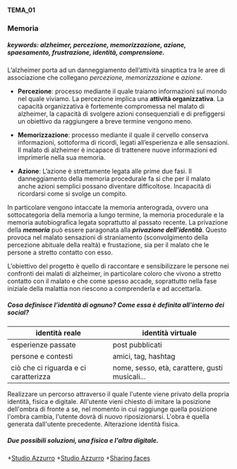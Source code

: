 #### TEMA_01
### **Memoria**
##### keywords: alzheimer, percezione, memorizzazione, azione, spaesamento, frustrazione, identità, comprensione.

L’alzheimer porta ad un danneggiamento dell’attività sinaptica tra le aree di associazione che collegano *percezione, memorizzazione* e *azione*. 

* **Percezione**: processo mediante il quale traiamo informazioni sul mondo nel quale viviamo. La percezione implica una **attività organizzativa**. La capacità organizzativa è fortemente compromessa nel malato di alzheimer, la capacità di svolgere azioni consequenziali e di prefiggersi un obiettivo da raggiungere a breve termine vengono meno. 

* **Memorizzazione**: processo mediante il quale il cervello conserva informazioni, sottoforma di ricordi, legati all’esperienza e alle sensazioni. Il malato di alzheimer è incapace di trattenere nuove informazioni ed imprimerle nella sua memoria. 

* **Azione**: L’azione è strettamente legata alle prime due fasi. Il danneggiamento della memoria procedurale fa si che per il malato anche azioni semplici possano diventare difficoltose. Incapacità di ricordarsi come si svolge un compito.

In particolare vengono intaccate la memoria anterograda, ovvero una sottocategoria della memoria a lungo termine, la memoria procedurale e la memoria autobiografica legata soprattutto al passato recente.
La privazione della ***memoria*** può essere paragonata alla ***privazione dell’identità***. Questo provoca nel malato sensazioni di straniamento (sconvolgimento della percezione abituale della realtà) e frustazione, sia per il malato che le persone a stretto contatto con esso.

L’obiettivo del progetto è quello di raccontare e sensibilizzare le persone nei confronti dei malati di alzheimer, in particolare coloro che vivono a stretto contatto con il malato e che come spesso accade, soprattutto nella fase iniziale della malattia non riescono a comprenderla e ad accettarla. 

##### **Cosa definisce l’identità di ognuno? Come essa è definita all’interno dei social?**

**identità reale** | **identità virtuale**
----------|------------
esperienze passate | post pubblicati
persone e contesti | amici, tag, hashtag
ciò che ci riguarda e ci caratterizza | nome, sesso, età, carattere, gusti musicali...



Realizzare un percorso attraverso il quale l'utente viene privato della propria identità, fisica e digitale. All'utente vieni chiesto di imitare la posizione dell'ombra di fronte a se, nel momento in cui raggiunge quella posizione l'ombra cambia, l'utente dovrà di nuovo riposizionarsi. L'obra è quella generata dall'utente precedente. Alterazione identità fisica. 

##### **Due possibili soluzioni, una fisica e l'altra digitale.**
+[Studio Azzurro](https://www.youtube.com/watch?v=cIwd3g_svkc)
+[Studio Azzurro](http://www.studioazzurro.com/index.php?com_works=&view=detail&work_id=42&option=com_works&Itemid=22&lang=it)
+[Sharing faces](https://www.creativeapplications.net/openframeworks/sharing-faces-seeing-yourself-reflected-in-the-image-of-others/ )   
